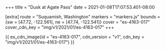 +++
title = "Dusk at Agate Pass"
date = 2021-01-08T17:07:53.401-08:00

[extra]
route = "Suquamish, Washington"
markers = "markers.js"
bounds = {sw = [47.72, -122.561], ne = [47.74, -122.541]}
cover = "es-4163-017"
cover_cdn_key = "img/v1/2021/01/es-4163-017"
+++

<!-- more -->

{{ es_cdn_image(id = "es-4163-017", cdn_version = "v1", cdn_key = "img/v1/2021/01/es-4163-017") }}
